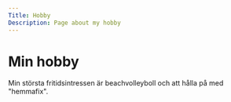 ```yaml
---
Title: Hobby
Description: Page about my hobby
---
```


Min hobby
==================

Min största fritidsintressen är beachvolleyboll och att hålla på med "hemmafix".
